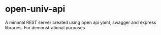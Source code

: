 # open-univ-api
A minimal REST server created using open api yaml, swagger and express libraries.
For demonstrational purposes

